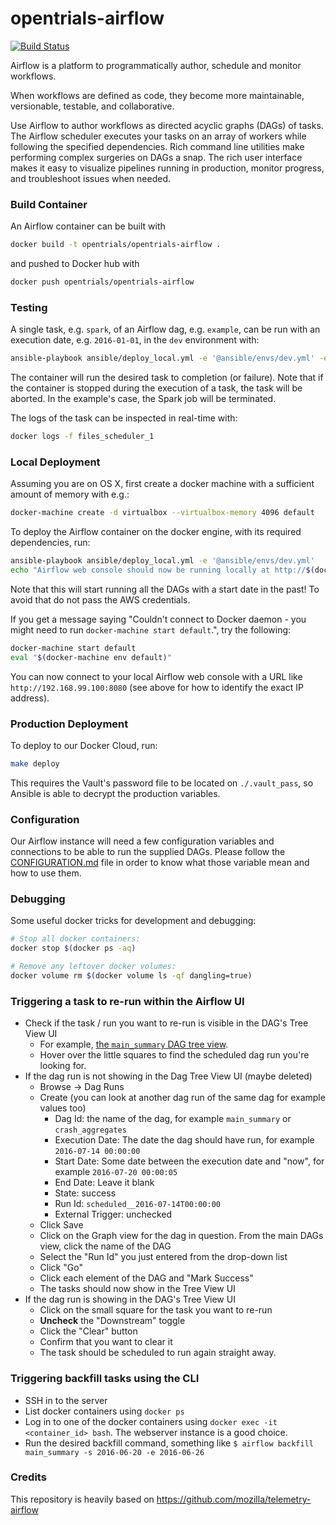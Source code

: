 # opentrials-airflow

[![Build Status](https://travis-ci.org/opentrials/opentrials-airflow.svg?branch=master)](https://travis-ci.org/opentrials/opentrials-airflow)

Airflow is a platform to programmatically author, schedule and monitor workflows.

When workflows are defined as code, they become more maintainable, versionable, testable, and collaborative.

Use Airflow to author workflows as directed acyclic graphs (DAGs) of tasks. The Airflow scheduler executes your tasks on an array of workers while following the specified dependencies. Rich command line utilities make performing complex surgeries on DAGs a snap. The rich user interface makes it easy to visualize pipelines running in production, monitor progress, and troubleshoot issues when needed.

### Build Container

An Airflow container can be built with 

```bash
docker build -t opentrials/opentrials-airflow .
```

and pushed to Docker hub with
```bash
docker push opentrials/opentrials-airflow
```

### Testing

A single task, e.g. `spark`, of an Airflow dag, e.g. `example`, can be run with an execution date, e.g. `2016-01-01`, in the `dev` environment with:
```bash
ansible-playbook ansible/deploy_local.yml -e '@ansible/envs/dev.yml' -e "command='test example spark 20160101'"
```

The container will run the desired task to completion (or failure). Note that if the container is stopped during the execution of a task, the task will
be aborted. In the example's case, the Spark job will be terminated. 

The logs of the task can be inspected in real-time with:
```bash
docker logs -f files_scheduler_1
```

### Local Deployment

Assuming you are on OS X, first create a docker machine with a sufficient amount of memory with e.g.:
```bash
docker-machine create -d virtualbox --virtualbox-memory 4096 default
```

To deploy the Airflow container on the docker engine, with its required dependencies, run:
```bash
ansible-playbook ansible/deploy_local.yml -e '@ansible/envs/dev.yml'
echo "Airflow web console should now be running locally at http://$(docker-machine ip default):8080"
```

Note that this will start running all the DAGs with a start date in the past! To avoid that do not pass the AWS credentials.

If you get a message saying "Couldn't connect to Docker daemon - you might need to run `docker-machine start default`.", try the following:
```bash
docker-machine start default
eval "$(docker-machine env default)"
```

You can now connect to your local Airflow web console with a URL like `http://192.168.99.100:8080` (see above for how to identify the exact IP address).

### Production Deployment

To deploy to our Docker Cloud, run:
```bash
make deploy
```

This requires the Vault's password file to be located on `./.vault_pass`, so
Ansible is able to decrypt the production variables.

### Configuration

Our Airflow instance will need a few configuration variables and connections to be able to run the supplied DAGs. Please follow the [CONFIGURATION.md](./CONFIGURATION.md) file in order to know what those variable mean and how to use them.

### Debugging

Some useful docker tricks for development and debugging:

```bash
# Stop all docker containers:
docker stop $(docker ps -aq)

# Remove any leftover docker volumes:
docker volume rm $(docker volume ls -qf dangling=true)
```

### Triggering a task to re-run within the Airflow UI

- Check if the task / run you want to re-run is visible in the DAG's Tree View UI
  - For example, [the `main_summary` DAG tree view](http://workflow.telemetry.mozilla.org/admin/airflow/tree?num_runs=25&root=&dag_id=main_summary).
  - Hover over the little squares to find the scheduled dag run you're looking for.
- If the dag run is not showing in the Dag Tree View UI (maybe deleted)
  - Browse -> Dag Runs
  - Create (you can look at another dag run of the same dag for example values too)
    - Dag Id: the name of the dag, for example `main_summary` or `crash_aggregates`
    - Execution Date: The date the dag should have run, for example `2016-07-14 00:00:00`
    - Start Date: Some date between the execution date and "now", for example `2016-07-20 00:00:05`
    - End Date: Leave it blank
    - State: success
    - Run Id: `scheduled__2016-07-14T00:00:00`
    - External Trigger: unchecked
  - Click Save
  - Click on the Graph view for the dag in question. From the main DAGs view, click the name of the DAG
  - Select the "Run Id" you just entered from the drop-down list
  - Click "Go"
  - Click each element of the DAG and "Mark Success"
  - The tasks should now show in the Tree View UI
- If the dag run is showing in the DAG's Tree View UI
  - Click on the small square for the task you want to re-run
  - **Uncheck** the "Downstream" toggle
  - Click the "Clear" button
  - Confirm that you want to clear it
  - The task should be scheduled to run again straight away.

### Triggering backfill tasks using the CLI

- SSH in to the server
- List docker containers using `docker ps`
- Log in to one of the docker containers using `docker exec -it <container_id> bash`. The webserver instance is a good choice.
- Run the desired backfill command, something like `$ airflow backfill main_summary -s 2016-06-20 -e 2016-06-26`

### Credits

This repository is heavily based on https://github.com/mozilla/telemetry-airflow
